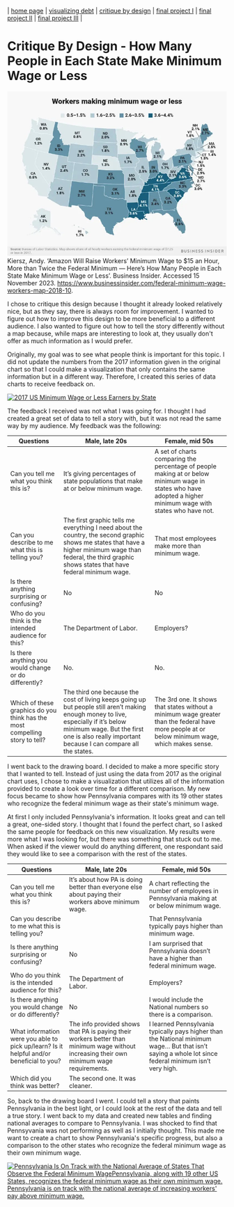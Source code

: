 | [home page](https://jrshore.github.io/jshore-portfolio/) | [visualizing debt](visualizing-government-debt) | [critique by design](critique-by-design) | [final project I](final-project-part-one) | [final project II](final-project-part-two) | [final project III](final-project-part-three) |

# Critique By Design - How Many People in Each State Make Minimum Wage or Less

![Map of minimum wages](Map.jpg)
Kiersz, Andy. ‘Amazon Will Raise Workers’ Minimum Wage to $15 an Hour, More than Twice the Federal Minimum — Here’s How Many People in Each State Make Minimum Wage or Less’. Business Insider. Accessed 15 November 2023. https://www.businessinsider.com/federal-minimum-wage-workers-map-2018-10.

I chose to critique this design because I thought it already looked relatively nice, but as they say, there is always room for improvement. I wanted to figure out how to improve this design to be more beneficial to a different audience. I also wanted to figure out how to tell the story differently without a map because, while maps are interesting to look at, they usually don't offer as much information as I would prefer. 

Originally, my goal was to see what people think is important for this topic. I did not update the numbers from the 2017 information given in the original chart so that I could make a visualization that only contains the same information but in a different way. Therefore, I created this series of data charts to receive feedback on.

<div class='tableauPlaceholder' id='viz1699720305836' style='position: relative'><noscript><a href='https:&#47;&#47;www.businessinsider.com&#47;federal-minimum-wage-workers-map-2018-10?r=US&amp;IR=T'><img alt='2017 US Minimum Wage or Less Earners by State ' src='https:&#47;&#47;public.tableau.com&#47;static&#47;images&#47;5Q&#47;5QMJWHN8B&#47;1_rss.png' style='border: none' /></a></noscript><object class='tableauViz'  style='display:none;'><param name='host_url' value='https%3A%2F%2Fpublic.tableau.com%2F' /> <param name='embed_code_version' value='3' /> <param name='path' value='shared&#47;5QMJWHN8B' /> <param name='toolbar' value='yes' /><param name='static_image' value='https:&#47;&#47;public.tableau.com&#47;static&#47;images&#47;5Q&#47;5QMJWHN8B&#47;1.png' /> <param name='animate_transition' value='yes' /><param name='display_static_image' value='yes' /><param name='display_spinner' value='yes' /><param name='display_overlay' value='yes' /><param name='display_count' value='yes' /><param name='language' value='en-US' /></object></div>                
<script type='text/javascript'>                    
  var divElement = document.getElementById('viz1699720305836');                    
  var vizElement = divElement.getElementsByTagName('object')[0];                    
  vizElement.style.width='1016px';vizElement.style.height='991px';                    
  var scriptElement = document.createElement('script');                    
  scriptElement.src = 'https://public.tableau.com/javascripts/api/viz_v1.js';                    
  vizElement.parentNode.insertBefore(scriptElement, vizElement);                
</script>


The feedback I received was not what I was going for. I thought I had created a great set of data to tell a story with, but it was not read the same way by my audience. My feedback was the following:

|           Questions          |             Male, late 20s             |               Female, mid 50s              |
|------------------------------|----------------------------------------|--------------------------------------------|
| Can you tell me what you think this is? | It’s giving percentages of state populations that make at or below minimum wage. | A set of charts comparing the percentage of people making at or below minimum wage in states who have adopted a higher minimum wage with states who have not. |
| Can you describe to me what this is telling you? | The first graphic tells me everything I need about the country, the second graphic shows me states that have a higher minimum wage than federal, the third graphic shows states that have federal minimum wage. | That most employees make more than minimum wage. |
| Is there anything surprising or confusing? | No | No |
| Who do you think is the intended audience for this? | The Department of Labor. | Employers? |
| Is there anything you would change or do differently? | No. | No.|
| Which of these graphics do you think has the most compelling story to tell? | The third one because the cost of living keeps going up but people still aren’t making enough money to live, especially if it’s below minimum wage. But the first one is also really important because I can compare all the states. | The 3rd one. It shows  that states without a minimum wage greater than the federal have more people at or below minimum wage, which makes sense. |

I went back to the drawing board. I decided to make a more specific story that I wanted to tell. Instead of just using the data from 2017 as the original chart uses, I chose to make a visualization that utilizes all of the information provided to create a look over time for a different comparison. My new focus became to show how Pennsylvania compares with its 19 other states who recognize the federal minimum wage as their state's minimum wage. 

At first I only included Pennsylvania's information. It looks great and can tell a great, one-sided story. I thought that I found the perfect chart, so I asked the same people for feedback on this new visualization. My results were more what I was looking for, but there was something that stuck out to me. When asked if the viewer would do anything different, one respondant said they would like to see a comparison with the rest of the states. 

|           Questions          |             Male, late 20s             |               Female, mid 50s              |
|------------------------------|----------------------------------------|--------------------------------------------|
| Can you tell me what you think this is? | It’s about how PA is doing better than everyone else about paying their workers above minimum wage. | A chart reflecting the number of employees in Pennsylvania making at or below minimum wage. |
| Can you describe to me what this is telling you? | | That Pennsylvania typically pays higher than minimum wage. |
| Is there anything surprising or confusing? | No | I am surprised that Pennsylvania doesn’t have a higher than federal minimum wage. |
| Who do you think is the intended audience for this? | The Department of Labor. | Employers? |
| Is there anything you would change or do differently? | No | I would include the National numbers so there is a comparison. |
| What information were you able to pick up/learn? Is it helpful and/or beneficial to you? | The info provided shows that PA is paying their workers better than minimum wage without increasing their own minimum wage requirements. | I learned Pennsylvania typically pays higher than the National minimum wage… But that isn’t saying a whole lot since federal minimum isn’t very high. |
| Which did you think was better? | The second one. It was cleaner. |  |

So, back to the drawing board I went. I could tell a story that paints Pennsylvania in the best light, or I could look at the rest of the data and tell a true story. I went back to my data and created new tables and finding national averages to compare to Pennsylvania. I was shocked to find that Pennsyvania was not performing as well as I initially thought. This made me want to create a chart to show Pennsylvania's specific progress, but also a comparison to the other states who recognize the federal minimum wage as their own minimum wage. 

<div class='tableauPlaceholder' id='viz1700083211644' style='position: relative'><noscript><a href='#'><img alt='Pennsylvania Is On Track with the National Average of States That Observe the Federal Minimum WagePennsylvania, along with 19 other US States, recognizes the federal minimum wage as their own minimum wage. Pennsylvania is on track with the national average of increasing workers&#39; pay above minimum wage. ' src='https:&#47;&#47;public.tableau.com&#47;static&#47;images&#47;PA&#47;PAMinimumWageChart&#47;Story1&#47;1_rss.png' style='border: none' /></a></noscript><object class='tableauViz'  style='display:none;'><param name='host_url' value='https%3A%2F%2Fpublic.tableau.com%2F' /> <param name='embed_code_version' value='3' /> <param name='site_root' value='' /><param name='name' value='PAMinimumWageChart&#47;Story1' /><param name='tabs' value='no' /><param name='toolbar' value='yes' /><param name='static_image' value='https:&#47;&#47;public.tableau.com&#47;static&#47;images&#47;PA&#47;PAMinimumWageChart&#47;Story1&#47;1.png' /> <param name='animate_transition' value='yes' /><param name='display_static_image' value='yes' /><param name='display_spinner' value='yes' /><param name='display_overlay' value='yes' /><param name='display_count' value='yes' /><param name='language' value='en-US' /></object></div>                <script type='text/javascript'>                    
  var divElement = document.getElementById('viz1700083211644');                    
  var vizElement = divElement.getElementsByTagName('object')[0];                    
  vizElement.style.width='1016px';vizElement.style.height='991px';                    
  var scriptElement = document.createElement('script');                    
  scriptElement.src = 'https://public.tableau.com/javascripts/api/viz_v1.js';                    
  vizElement.parentNode.insertBefore(scriptElement, vizElement);                
</script>
